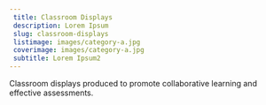 ```yaml
---
 title: Classroom Displays
 description: Lorem Ipsum
 slug: classroom-displays
 listimage: images/category-a.jpg
 coverimage: images/category-a.jpg
 subtitle: Lorem Ipsum2
---
```


Classroom displays produced to promote collaborative learning and effective assessments.
